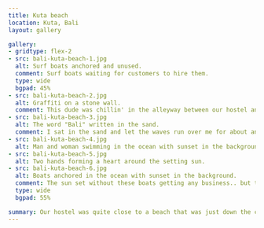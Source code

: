 ```yaml
---
title: Kuta beach
location: Kuta, Bali
layout: gallery

gallery:
- gridtype: flex-2
- src: bali-kuta-beach-1.jpg
  alt: Surf boats anchored and unused.
  comment: Surf boats waiting for customers to hire them.
  type: wide
  bgpad: 45%
- src: bali-kuta-beach-2.jpg
  alt: Graffiti on a stone wall.
  comment: This dude was chillin' in the alleyway between our hostel and the beach.
- src: bali-kuta-beach-3.jpg
  alt: The word "Bali" written in the sand.
  comment: I sat in the sand and let the waves run over me for about an hour. It was fun to quickly write or sketch before the next wave came.
- src: bali-kuta-beach-4.jpg
  alt: Man and woman swimming in the ocean with sunset in the background.
- src: bali-kuta-beach-5.jpg
  alt: Two hands forming a heart around the setting sun.
- src: bali-kuta-beach-6.jpg
  alt: Boats anchored in the ocean with sunset in the background.
  comment: The sun set without these boats getting any business.. but they made a good foreground.
  type: wide
  bgpad: 55%

summary: Our hostel was quite close to a beach that was just down the coast from the main tourist strip. It was empty during the day but swelled with people as the sun set.
---
```

